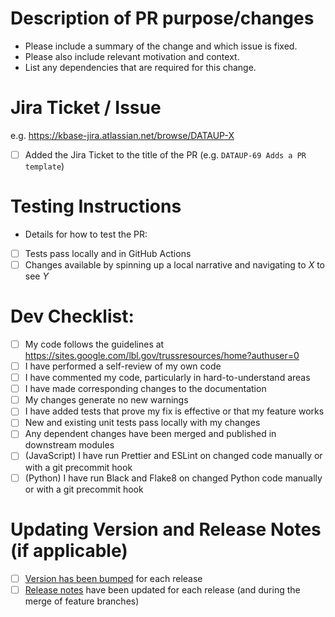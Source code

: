 # Description of PR purpose/changes

* Please include a summary of the change and which issue is fixed.
* Please also include relevant motivation and context.
* List any dependencies that are required for this change.

# Jira Ticket / Issue #
e.g. https://kbase-jira.atlassian.net/browse/DATAUP-X
- [ ] Added the Jira Ticket to the title of the PR (e.g. `DATAUP-69 Adds a PR template`)

# Testing Instructions
* Details for how to test the PR:
- [ ] Tests pass locally and in GitHub Actions
- [ ] Changes available by spinning up a local narrative and navigating to _X_ to see _Y_

# Dev Checklist:

- [ ] My code follows the guidelines at https://sites.google.com/lbl.gov/trussresources/home?authuser=0
- [ ] I have performed a self-review of my own code
- [ ] I have commented my code, particularly in hard-to-understand areas
- [ ] I have made corresponding changes to the documentation
- [ ] My changes generate no new warnings
- [ ] I have added tests that prove my fix is effective or that my feature works
- [ ] New and existing unit tests pass locally with my changes
- [ ] Any dependent changes have been merged and published in downstream modules
- [ ] (JavaScript) I have run Prettier and ESLint on changed code manually or with a git precommit hook
- [ ] (Python) I have run Black and Flake8 on changed Python code manually or with a git precommit hook

# Updating Version and Release Notes (if applicable)

- [ ] [Version has been bumped](https://semver.org/) for each release
- [ ] [Release notes](/RELEASE_NOTES.md) have been updated for each release (and during the merge of feature branches)
